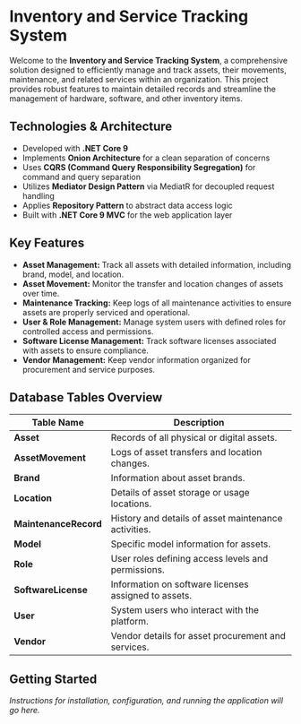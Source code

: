 # Inventory and Service Tracking System

Welcome to the **Inventory and Service Tracking System**, a comprehensive solution designed to efficiently manage and track assets, their movements, maintenance, and related services within an organization. This project provides robust features to maintain detailed records and streamline the management of hardware, software, and other inventory items.

## Technologies & Architecture

- Developed with **.NET Core 9**
- Implements **Onion Architecture** for a clean separation of concerns
- Uses **CQRS (Command Query Responsibility Segregation)** for command and query separation
- Utilizes **Mediator Design Pattern** via MediatR for decoupled request handling
- Applies **Repository Pattern** to abstract data access logic
- Built with **.NET Core 9 MVC** for the web application layer

## Key Features

- **Asset Management:** Track all assets with detailed information, including brand, model, and location.
- **Asset Movement:** Monitor the transfer and location changes of assets over time.
- **Maintenance Tracking:** Keep logs of all maintenance activities to ensure assets are properly serviced and operational.
- **User & Role Management:** Manage system users with defined roles for controlled access and permissions.
- **Software License Management:** Track software licenses associated with assets to ensure compliance.
- **Vendor Management:** Keep vendor information organized for procurement and service purposes.

## Database Tables Overview

| Table Name           | Description                                         |
|----------------------|-----------------------------------------------------|
| **Asset**            | Records of all physical or digital assets.          |
| **AssetMovement**    | Logs of asset transfers and location changes.        |
| **Brand**            | Information about asset brands.                      |
| **Location**         | Details of asset storage or usage locations.        |
| **MaintenanceRecord** | History and details of asset maintenance activities. |
| **Model**            | Specific model information for assets.              |
| **Role**             | User roles defining access levels and permissions.  |
| **SoftwareLicense**  | Information on software licenses assigned to assets.|
| **User**             | System users who interact with the platform.        |
| **Vendor**           | Vendor details for asset procurement and services.  |

## Getting Started

*Instructions for installation, configuration, and running the application will go here.*
